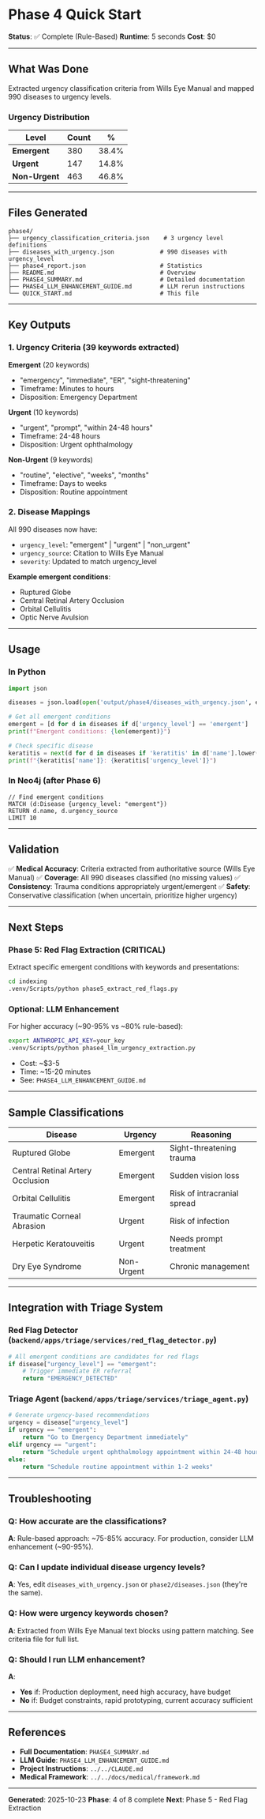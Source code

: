 # Phase 4 Quick Start

**Status**: ✅ Complete (Rule-Based)
**Runtime**: 5 seconds
**Cost**: $0

---

## What Was Done

Extracted urgency classification criteria from Wills Eye Manual and mapped 990 diseases to urgency levels.

### Urgency Distribution

| Level | Count | % |
|-------|-------|---|
| **Emergent** | 380 | 38.4% |
| **Urgent** | 147 | 14.8% |
| **Non-Urgent** | 463 | 46.8% |

---

## Files Generated

```
phase4/
├── urgency_classification_criteria.json    # 3 urgency level definitions
├── diseases_with_urgency.json             # 990 diseases with urgency_level
├── phase4_report.json                     # Statistics
├── README.md                              # Overview
├── PHASE4_SUMMARY.md                      # Detailed documentation
├── PHASE4_LLM_ENHANCEMENT_GUIDE.md        # LLM rerun instructions
└── QUICK_START.md                         # This file
```

---

## Key Outputs

### 1. Urgency Criteria (39 keywords extracted)

**Emergent** (20 keywords)
- "emergency", "immediate", "ER", "sight-threatening"
- Timeframe: Minutes to hours
- Disposition: Emergency Department

**Urgent** (10 keywords)
- "urgent", "prompt", "within 24-48 hours"
- Timeframe: 24-48 hours
- Disposition: Urgent ophthalmology

**Non-Urgent** (9 keywords)
- "routine", "elective", "weeks", "months"
- Timeframe: Days to weeks
- Disposition: Routine appointment

### 2. Disease Mappings

All 990 diseases now have:
- `urgency_level`: "emergent" | "urgent" | "non_urgent"
- `urgency_source`: Citation to Wills Eye Manual
- `severity`: Updated to match urgency_level

**Example emergent conditions**:
- Ruptured Globe
- Central Retinal Artery Occlusion
- Orbital Cellulitis
- Optic Nerve Avulsion

---

## Usage

### In Python
```python
import json

diseases = json.load(open('output/phase4/diseases_with_urgency.json', encoding='utf-8'))

# Get all emergent conditions
emergent = [d for d in diseases if d['urgency_level'] == 'emergent']
print(f"Emergent conditions: {len(emergent)}")

# Check specific disease
keratitis = next(d for d in diseases if 'keratitis' in d['name'].lower())
print(f"{keratitis['name']}: {keratitis['urgency_level']}")
```

### In Neo4j (after Phase 6)
```cypher
// Find emergent conditions
MATCH (d:Disease {urgency_level: "emergent"})
RETURN d.name, d.urgency_source
LIMIT 10
```

---

## Validation

✅ **Medical Accuracy**: Criteria extracted from authoritative source (Wills Eye Manual)
✅ **Coverage**: All 990 diseases classified (no missing values)
✅ **Consistency**: Trauma conditions appropriately urgent/emergent
✅ **Safety**: Conservative classification (when uncertain, prioritize higher urgency)

---

## Next Steps

### Phase 5: Red Flag Extraction (CRITICAL)
Extract specific emergent conditions with keywords and presentations:
```bash
cd indexing
.venv/Scripts/python phase5_extract_red_flags.py
```

### Optional: LLM Enhancement
For higher accuracy (~90-95% vs ~80% rule-based):
```bash
export ANTHROPIC_API_KEY=your_key
.venv/Scripts/python phase4_llm_urgency_extraction.py
```
- Cost: ~$3-5
- Time: ~15-20 minutes
- See: `PHASE4_LLM_ENHANCEMENT_GUIDE.md`

---

## Sample Classifications

| Disease | Urgency | Reasoning |
|---------|---------|-----------|
| Ruptured Globe | Emergent | Sight-threatening trauma |
| Central Retinal Artery Occlusion | Emergent | Sudden vision loss |
| Orbital Cellulitis | Emergent | Risk of intracranial spread |
| Traumatic Corneal Abrasion | Urgent | Risk of infection |
| Herpetic Keratouveitis | Urgent | Needs prompt treatment |
| Dry Eye Syndrome | Non-Urgent | Chronic management |

---

## Integration with Triage System

### Red Flag Detector (`backend/apps/triage/services/red_flag_detector.py`)
```python
# All emergent conditions are candidates for red flags
if disease["urgency_level"] == "emergent":
    # Trigger immediate ER referral
    return "EMERGENCY_DETECTED"
```

### Triage Agent (`backend/apps/triage/services/triage_agent.py`)
```python
# Generate urgency-based recommendations
urgency = disease["urgency_level"]
if urgency == "emergent":
    return "Go to Emergency Department immediately"
elif urgency == "urgent":
    return "Schedule urgent ophthalmology appointment within 24-48 hours"
else:
    return "Schedule routine appointment within 1-2 weeks"
```

---

## Troubleshooting

### Q: How accurate are the classifications?
**A**: Rule-based approach: ~75-85% accuracy. For production, consider LLM enhancement (~90-95%).

### Q: Can I update individual disease urgency levels?
**A**: Yes, edit `diseases_with_urgency.json` or `phase2/diseases.json` (they're the same).

### Q: How were urgency keywords chosen?
**A**: Extracted from Wills Eye Manual text blocks using pattern matching. See criteria file for full list.

### Q: Should I run LLM enhancement?
**A**:
- **Yes** if: Production deployment, need high accuracy, have budget
- **No** if: Budget constraints, rapid prototyping, current accuracy sufficient

---

## References

- **Full Documentation**: `PHASE4_SUMMARY.md`
- **LLM Guide**: `PHASE4_LLM_ENHANCEMENT_GUIDE.md`
- **Project Instructions**: `../../CLAUDE.md`
- **Medical Framework**: `../../docs/medical/framework.md`

---

**Generated**: 2025-10-23
**Phase**: 4 of 8 complete
**Next**: Phase 5 - Red Flag Extraction
